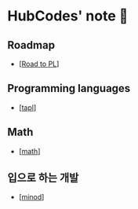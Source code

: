 # HubCodes' note 💪

## Roadmap

- [[Road to PL]]

## Programming languages

- [[tapl]]

## Math

- [[math]]

## 입으로 하는 개발

- [[minod]]


[//begin]: # "Autogenerated link references for markdown compatibility"
[Road to PL]: road-to-pl "Road to PL"
[tapl]: tapl "Types and Programming languages"
[math]: math "Math"
[minod]: minod "minod"
[//end]: # "Autogenerated link references"